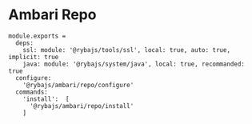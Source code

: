 
# Ambari Repo

    module.exports =
      deps:
        ssl: module: '@rybajs/tools/ssl', local: true, auto: true, implicit: true
        java: module: '@rybajs/system/java', local: true, recommanded: true
      configure:
        '@rybajs/ambari/repo/configure'
      commands:
        'install':  [
          '@rybajs/ambari/repo/install'
        ]
